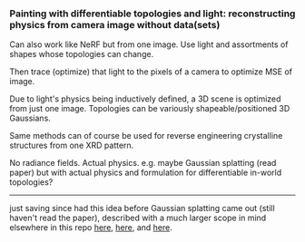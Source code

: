 ### Painting with differentiable topologies and light: reconstructing physics from camera image without data(sets)

Can also work like NeRF but from one image. Use light and assortments of shapes whose topologies can change.

Then trace (optimize) that light to the pixels of a camera to optimize MSE of image.

Due to light's physics being inductively defined, a 3D scene is optimized from just one image. Topologies can be variously shapeable/positioned 3D Gaussians.

Same methods can of course be used for reverse engineering crystalline structures from one XRD pattern.

No radiance fields. Actual physics. e.g. maybe Gaussian splatting (read paper) but with actual physics and formulation for differentiable in-world topologies?

---

just saving since had this idea before Gaussian splatting came out (still haven't read the paper), described with a much larger scope in mind elsewhere in this repo [here](https://github.com/animal-tree/Writing-stuff/blob/main/Stuff41-differentiable-simulation.md), [here](https://github.com/animal-tree/Writing-stuff/blob/main/Theory-of-everything.md), and [here](https://github.com/animal-tree/Writing-stuff/blob/main/Simpler/Colossal-Misery.md).
